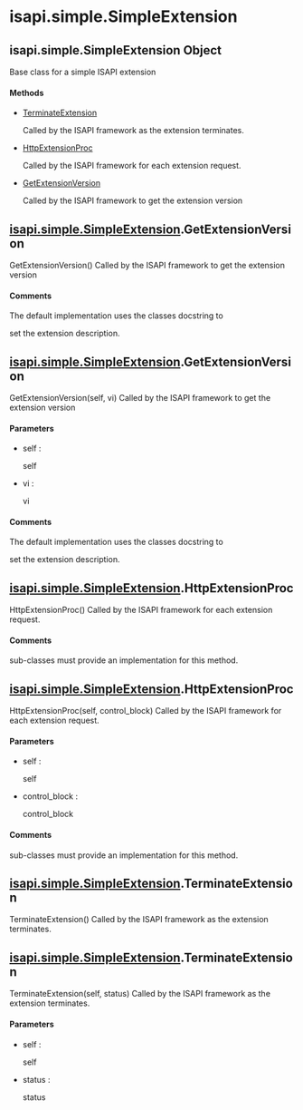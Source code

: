 # isapi.simple.SimpleExtension


## isapi\.simple\.SimpleExtension Object

Base class for a simple ISAPI extension

#### Methods

  - [TerminateExtension](isapi.simple.SimpleExtension.md#isapi.simple.simpleextensionterminateextension)

    Called by the ISAPI framework as the extension terminates\.&nbsp;

  - [HttpExtensionProc](isapi.simple.SimpleExtension.md#isapi.simple.simpleextensionhttpextensionproc)

    Called by the ISAPI framework for each extension request\.&nbsp;

  - [GetExtensionVersion](isapi.simple.SimpleExtension.md#isapi.simple.simpleextensiongetextensionversion)

    Called by the ISAPI framework to get the extension version&nbsp;


## [isapi\.simple\.SimpleExtension](isapi.simple.SimpleExtension.md#isapi.simple.simpleextension)\.GetExtensionVersion

GetExtensionVersion\(\)
Called by the ISAPI framework to get the extension version

#### Comments

The default implementation uses the classes docstring to 

set the extension description\.


## [isapi\.simple\.SimpleExtension](isapi.simple.SimpleExtension.md#isapi.simple.simpleextension)\.GetExtensionVersion

GetExtensionVersion\(self, vi\)
Called by the ISAPI framework to get the extension version

#### Parameters

  - self : 

    self

  - vi : 

    vi

#### Comments

The default implementation uses the classes docstring to 

set the extension description\.


## [isapi\.simple\.SimpleExtension](isapi.simple.SimpleExtension.md#isapi.simple.simpleextension)\.HttpExtensionProc

HttpExtensionProc\(\)
Called by the ISAPI framework for each extension request\.

#### Comments

sub-classes must provide an implementation for this method\.


## [isapi\.simple\.SimpleExtension](isapi.simple.SimpleExtension.md#isapi.simple.simpleextension)\.HttpExtensionProc

HttpExtensionProc\(self, control\_block\)
Called by the ISAPI framework for each extension request\.

#### Parameters

  - self : 

    self

  - control\_block : 

    control\_block

#### Comments

sub-classes must provide an implementation for this method\.


## [isapi\.simple\.SimpleExtension](isapi.simple.SimpleExtension.md#isapi.simple.simpleextension)\.TerminateExtension

TerminateExtension\(\)
Called by the ISAPI framework as the extension terminates\.


## [isapi\.simple\.SimpleExtension](isapi.simple.SimpleExtension.md#isapi.simple.simpleextension)\.TerminateExtension

TerminateExtension\(self, status\)
Called by the ISAPI framework as the extension terminates\.

#### Parameters

  - self : 

    self

  - status : 

    status
